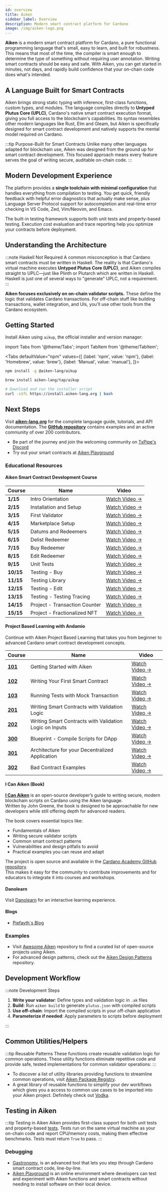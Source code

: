 ```yaml
---
id: overview
title: Aiken
sidebar_label: Overview
description: Modern smart contract platform for Cardano
image: /img/aiken-logo.png
---
```


**Aiken** is a modern smart contract platform for Cardano, a pure functional programming language that's small, easy to learn, and built for robustness. This means
that most of the time, the compiler is smart enough to determine the type of something
without requiring user annotation. Writing smart contracts should be easy and safe. With Aiken, you can get started in minutes, not days, and rapidly build confidence that your on-chain code does what's intended.

## A Language Built for Smart Contracts

Aiken brings strong static typing with inference, first-class functions, custom types, and modules. The language compiles directly to **Untyped Plutus Core (UPLC)**, Cardano's native smart contract execution format, giving you full access to the blockchain's capabilities. Its syntax resembles other modern languages like Rust, Elm and Gleam, but Aiken is specifically designed for smart contract development and natively supports the mental model required on Cardano.

:::tip Purpose-Built for Smart Contracts
Unlike many other languages adapted for blockchain use, Aiken was designed from the ground up for smart contract development. This focused approach means every feature serves the goal of writing secure, auditable on-chain code.
:::

## Modern Development Experience

The platform provides a **single toolchain with minimal configuration** that handles everything from compilation to testing. You get quick, friendly feedback with helpful error diagnostics that actually make sense, plus Language Server Protocol support for autocompletion and real-time error checking in VS Code, Zed, Vim/Neovim, and Emacs.

The built-in testing framework supports both unit tests and property-based testing. Execution cost evaluation and trace reporting help you optimize your contracts before deployment.

## Understanding the Architecture

:::note Haskell Not Required
A common misconception is that Cardano smart contracts must be written in Haskell. The reality is that Cardano's virtual machine executes **Untyped Plutus Core (UPLC)**, and Aiken compiles straight to UPLC—just like Plinth or Plutarch which are written in Haskell. Haskell is just one of several ways to "generate" UPLC, not a requirement.
:::

**Aiken focuses exclusively on on-chain validator scripts.** These define the logic that validates Cardano transactions. For off-chain stuff like building transactions, wallet integration, and UIs, you'll use other tools from the Cardano ecosystem.

## Getting Started

Install Aiken using `aikup`, the official installer and version manager:

import Tabs from '@theme/Tabs';
import TabItem from '@theme/TabItem';

<Tabs
defaultValue="npm"
values={[
{label: 'npm', value: 'npm'},
{label: 'Homebrew', value: 'brew'},
{label: 'Manual', value: 'manual'},
]}>
<TabItem value="npm">

```bash title="Install via npm"
npm install -g @aiken-lang/aikup
```

  </TabItem>
  <TabItem value="brew">

```bash title="Install via Homebrew"
brew install aiken-lang/tap/aikup
```

  </TabItem>
  <TabItem value="manual">

```bash title="Manual installation"
# Download and run the installer script
curl -sSfL https://install.aiken-lang.org | bash
```

  </TabItem>
</Tabs>

## Next Steps

Visit **[aiken-lang.org](https://aiken-lang.org)** for the complete language guide, tutorials, and API documentation. The **[GitHub repository](https://github.com/aiken-lang/aiken)** contains examples and an active community of over 200 contributors.

- Be part of the journey and join the welcoming community on [TxPipe's Discord](https://discord.com/invite/RgHzxh92WH)
- Try out your smart contracts at [Aiken Playground](https://play.aiken-lang.org/)

### Educational Resources

#### Aiken Smart Contract Development Course

| Course    | Name                          | Video                                                                                                         |
| --------- | ----------------------------- | ------------------------------------------------------------------------------------------------------------- |
| **1/15**  | Intro Orientation             | [Watch Video →](https://www.youtube.com/watch?v=N-JmswJuQRU&list=PLCuyQuWCJVQ1Zz9ySRMH_J6EymxhnZ0Hu&index=1)  |
| **2/15**  | Installation and Setup        | [Watch Video →](https://www.youtube.com/watch?v=5p8r6KE3rWE&list=PLCuyQuWCJVQ1Zz9ySRMH_J6EymxhnZ0Hu&index=2)  |
| **3/15**  | First Validator               | [Watch Video →](https://www.youtube.com/watch?v=-bP00YVbv8w&list=PLCuyQuWCJVQ1Zz9ySRMH_J6EymxhnZ0Hu&index=3)  |
| **4/15**  | Marketplace Setup             | [Watch Video →](https://www.youtube.com/watch?v=DXlqeTSOAA8&list=PLCuyQuWCJVQ1Zz9ySRMH_J6EymxhnZ0Hu&index=4)  |
| **5/15**  | Datums and Redeemers          | [Watch Video →](https://www.youtube.com/watch?v=QQdk5JWZ8l4&list=PLCuyQuWCJVQ1Zz9ySRMH_J6EymxhnZ0Hu&index=5)  |
| **6/15**  | Delist Redeemer               | [Watch Video →](https://www.youtube.com/watch?v=niFiov4kz0s&list=PLCuyQuWCJVQ1Zz9ySRMH_J6EymxhnZ0Hu&index=6)  |
| **7/15**  | Buy Redeemer                  | [Watch Video →](https://www.youtube.com/watch?v=Is8VFfrF3Kc&list=PLCuyQuWCJVQ1Zz9ySRMH_J6EymxhnZ0Hu&index=7)  |
| **8/15**  | Edit Redeemer                 | [Watch Video →](https://www.youtube.com/watch?v=1namBsoysYM&list=PLCuyQuWCJVQ1Zz9ySRMH_J6EymxhnZ0Hu&index=8)  |
| **9/15**  | Unit Tests                    | [Watch Video →](https://www.youtube.com/watch?v=DMobhNH4HOs&list=PLCuyQuWCJVQ1Zz9ySRMH_J6EymxhnZ0Hu&index=9)  |
| **10/15** | Testing - Buy                 | [Watch Video →](https://www.youtube.com/watch?v=mKNRXrXWXiM&list=PLCuyQuWCJVQ1Zz9ySRMH_J6EymxhnZ0Hu&index=10) |
| **11/15** | Testing Library               | [Watch Video →](https://www.youtube.com/watch?v=JlxOluOFCCE&list=PLCuyQuWCJVQ1Zz9ySRMH_J6EymxhnZ0Hu&index=11) |
| **12/15** | Testing - Edit                | [Watch Video →](https://www.youtube.com/watch?v=_yKhqCkyvCg&list=PLCuyQuWCJVQ1Zz9ySRMH_J6EymxhnZ0Hu&index=12) |
| **13/15** | Testing - Testing Tracing     | [Watch Video →](https://www.youtube.com/watch?v=k-wW1IGvb1Y&list=PLCuyQuWCJVQ1Zz9ySRMH_J6EymxhnZ0Hu&index=13) |
| **14/15** | Project - Transaction Counter | [Watch Video →](https://www.youtube.com/watch?v=rjj4bs65imA&list=PLNnM9sJabyj44xUjXtsbMHsgs-XtyH-JR&index=2)  |
| **15/15** | Project - Fractionalized NFT  | [Watch Video →](https://www.youtube.com/watch?v=GiKnbrKHDkg&list=PLNnM9sJabyj44xUjXtsbMHsgs-XtyH-JR&index=1)  |

#### Project Based Learning with Andamio

Continue with Aiken Project Based Learning that takes you from beginner to advanced Cardano smart contract development concepts.

| Course                                                                                                | Name                                                    | Video                                                        |
| ----------------------------------------------------------------------------------------------------- | ------------------------------------------------------- | ------------------------------------------------------------ |
| [**101**](https://app.andamio.io/course/db22e013578fcead6c2fed5446d61891ad31f3cb4955e88d980107e7/101) | Getting Started with Aiken                              | [Watch Video →](https://www.youtube.com/watch?v=4YRr8rAbFhU) |
| [**102**](https://app.andamio.io/course/db22e013578fcead6c2fed5446d61891ad31f3cb4955e88d980107e7/102) | Writing Your First Smart Contract                       | [Watch Video →](https://www.youtube.com/watch?v=LUNfi3-ep0I) |
| [**103**](https://app.andamio.io/course/db22e013578fcead6c2fed5446d61891ad31f3cb4955e88d980107e7/103) | Running Tests with Mock Transaction                     | [Watch Video →](https://www.youtube.com/watch?v=XpvuLxeWIiI) |
| [**201**](https://app.andamio.io/course/db22e013578fcead6c2fed5446d61891ad31f3cb4955e88d980107e7/201) | Writing Smart Contracts with Validation Logic           | [Watch Video →](https://www.youtube.com/watch?v=Yi0vIqLV49w) |
| [**202**](https://app.andamio.io/course/db22e013578fcead6c2fed5446d61891ad31f3cb4955e88d980107e7/202) | Writing Smart Contracts with Validation Logic on Inputs | [Watch Video →](https://www.youtube.com/watch?v=SVhl5nJ_g74) |
| [**300**](https://app.andamio.io/course/db22e013578fcead6c2fed5446d61891ad31f3cb4955e88d980107e7/300) | Blueprint - Compile Scripts for DApp                    | [Watch Video →](https://www.youtube.com/watch?v=I8h2Wjc9CQM) |
| [**301**](https://app.andamio.io/course/db22e013578fcead6c2fed5446d61891ad31f3cb4955e88d980107e7/301) | Architecture for your Decentralized Application         | [Watch Video →](https://www.youtube.com/watch?v=I8h2Wjc9CQM) |
| [**302**](https://app.andamio.io/course/db22e013578fcead6c2fed5446d61891ad31f3cb4955e88d980107e7/302) | Bad Contract Examples                                   | [Watch Video →](https://www.youtube.com/watch?v=JgIhzix7rMo) |

#### I Can Aiken (Book)

**[I Can Aiken](https://book.io/book/i-can-aiken/)** is an open-source developer’s guide to writing secure, modern blockchain scripts on Cardano using the Aiken language.  
Written by John Greene, the book is designed to be approachable for new developers while still offering depth for advanced readers.

The book covers essential topics like:

- Fundamentals of Aiken
- Writing secure validator scripts
- Common smart contract patterns
- Vulnerabilities and design pitfalls to avoid
- Practical examples you can reuse and adapt

The project is open source and available in the [Cardano Academy GitHub repository](https://github.com/cardano-foundation/cardano-academy/tree/main/books).  
This makes it easy for the community to contribute improvements and for educators to integrate it into courses and workshops.

#### Danolearn

Visit [Danolearn](https://danolearn.com/en/course/cardano-smart-contract-development-with-aiken-language-1366) for an interactive learning experience.

#### Blogs

- [Piefayth`s Blog](https://piefayth.github.io/blog/pages/aiken1/)

### Examples

- Visit [Awesome Aiken](https://github.com/aiken-lang/awesome-aiken#readme) repository to find a curated list of open-source projects using Aiken.
- For advanced design patterns, check out the [Aiken Design Patterns](https://github.com/aiken-lang/aiken-design-patterns) repository.

## Development Workflow

:::note Development Steps

1. **Write your validator**: Define types and validation logic in `.ak` files
2. **Build**: Run `aiken build` to generate `plutus.json` with compiled scripts
3. **Use off-chain**: Import the compiled scripts in your off-chain application
4. **Parameterize if needed**: Apply parameters to scripts before deployment

:::

## Common Utilities/Helpers

:::tip Reusable Patterns
These functions create reusable validation logic for common operations. These utility functions eliminate repetitive code and provide safe, tested implementations for common validator operations:
:::

- To discover a list of utility libraries providing functions to streamline common operations, visit [Aiken Package Registry](https://packages.aiken-lang.org/).
- A great library of reusable functions to simplify your dev workflows which gives you a access to common use cases to be imported into your Aiken project. Definitely check out [Vodka](https://github.com/sidan-lab/vodka).

## Testing in Aiken

:::tip Testing in Aiken
Aiken provides first-class support for both unit tests and property-based [tests](https://aiken-lang.org/language-tour/tests). Tests run on the same virtual machine as your on-chain code and report CPU/memory costs, making them effective benchmarks. Tests must return `True` to pass.
:::

### Debugging

- [Gastronomy](https://sundae.fi/products/gastronomy), is an advanced tool that lets you step through Cardano smart contract code, line-by-line.
- [Aiken Playground](https://play.aiken-lang.org/) is an online environment where developers can test and experiment with Aiken functions and smart contracts without needing to install software on their local device.
